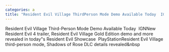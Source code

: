 ```yaml
---
categories: a
title: "Resident Evil Village ThirdPerson Mode Demo Available Today  IGN"
---
```

Resident Evil Village Third-Person Mode Demo Available Today&nbsp;&nbsp;IGNNew Resident Evil 4 trailer, Resident Evil Village Gold Edition demo and more revealed in today"s Resident Evil Showcase&nbsp;&nbsp;PlayStationResident Evil Village third-person mode, Shadows of Rose DLC details revealed&nbsp